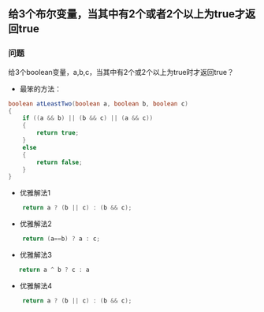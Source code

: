 ## 给3个布尔变量，当其中有2个或者2个以上为true才返回true

### 问题
给3个boolean变量，a,b,c，当其中有2个或2个以上为true时才返回true？
* 最笨的方法：
```java
boolean atLeastTwo(boolean a, boolean b, boolean c) 
{
    if ((a && b) || (b && c) || (a && c)) 
    {
        return true;
    }
    else
    {
        return false;
    }
}
```
* 优雅解法1
```java
    return a ? (b || c) : (b && c);
```

* 优雅解法2
```java
    return (a==b) ? a : c;
```

* 优雅解法3
```java
   return a ^ b ? c : a
```

* 优雅解法4
```java
    return a ? (b || c) : (b && c);
```


 